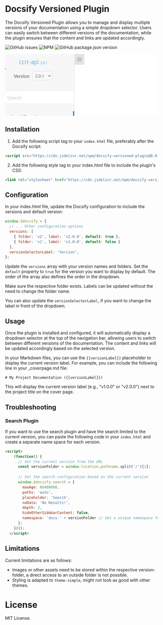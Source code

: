 # Docsify Versioned Plugin

The Docsify Versioned Plugin allows you to manage and display multiple versions of your documentation using a simple dropdown selector. Users can easily switch between different versions of the documentation, while the plugin ensures that the content and links are updated accordingly.

![GitHub issues](https://img.shields.io/github/issues/UliGall/docsify-versioned-plugin) ![NPM](https://img.shields.io/npm/l/docsify-versioned-plugin) ![GitHub package.json version](https://img.shields.io/github/package-json/v/uligall/docsify-versioned-plugin)

![](img/dropdown.gif)

## Installation

1. Add the following script tag to your `index.html` file, preferably after the Docsify script:

```html
<script src="https://cdn.jsdelivr.net/npm/docsify-versioned-plugin@0.0.1/index.js"></script>
```

2. Add the following style tag to your index.html file to include the plugin's CSS:

```html
<link rel="stylesheet" href="https://cdn.jsdelivr.net/npm/docsify-versioned-plugin@0.0.1/styles.css">
```

## Configuration

In your index.html file, update the Docsify configuration to include the versions and default version:

```js
window.$docsify = {
  // ... Other configuration options
  versions: [
    { folder: 'v2', label: 'v2.0.0', default: true },
    { folder: 'v1', label: 'v1.0.0', default: false }
  ],
  versionSelectorLabel: 'Version',
};
```
Update the `versions` array with your version names and folders. Set the `default` property to `true` for the version you want to display by default. The order of the array also defines the order in the dropdown.

Make sure the respective folder exists. Labels can be updated without the need to change the folder name.

You can also update the `versionSelectorLabel`, if you want to change the label in front of the dropdown.

## Usage

Once the plugin is installed and configured, it will automatically display a dropdown selector at the top of the navigation bar, allowing users to switch between different versions of the documentation. The content and links will be updated accordingly based on the selected version.

In your Markdown files, you can use the `{{versionLabel}}` placeholder to display the current version label. For example, you can include the following line in your _coverpage.md file:

```
# My Project Documentation ({{versionLabel}})
```
This will display the current version label (e.g., "v1.0.0" or "v2.0.0") next to the project title on the cover page.

## Troubleshooting

### Search Plugin
If you want to use the search plugin and have the search limited to the current version, you can paste the following code in your `index.html` and create a separate name space for each version.

```html
<script>
    (function() {
      // Get the current version from the URL
      const versionFolder = window.location.pathname.split('/')[1];
  
      // Set the search configuration based on the current version
      window.$docsify.search = {
        maxAge: 86400000,
        paths: 'auto',
        placeholder: 'Search',
        noData: 'No Results!',
        depth: 2,
        hideOtherSidebarContent: false,
        namespace: 'docs-' + versionFolder // Set a unique namespace for each version
      };
    })();
  </script>
```

## Limitations
Current limitations are as follows:
- Images or other assets need to be stored within the respective version-folder, a direct access to an outside folder is not possible.
- Styling is adapted to `theme-simple`, might not look as good with other themes.

# License
MIT License.
